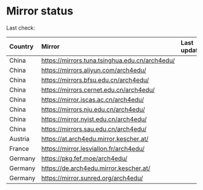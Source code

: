 <script src="./time.js"></script>
# Mirror status
Last check: <script type="text/javascript">localize(1720599980.8738441);</script>

|Country|Mirror|Last update|
|:------|:-----|:----------|
|China|https://mirrors.tuna.tsinghua.edu.cn/arch4edu/|<script type="text/javascript">localize(1720550027);</script>|
|China|https://mirrors.aliyun.com/arch4edu/|<script type="text/javascript">localize(1720550027);</script>|
|China|https://mirrors.bfsu.edu.cn/arch4edu/|<script type="text/javascript">localize(1720550027);</script>|
|China|https://mirrors.cernet.edu.cn/arch4edu/|<script type="text/javascript">localize(1720550027);</script>|
|China|https://mirror.iscas.ac.cn/arch4edu/|<script type="text/javascript">localize(1720550027);</script>|
|China|https://mirrors.nju.edu.cn/arch4edu/|<script type="text/javascript">localize(1720550027);</script>|
|China|https://mirror.nyist.edu.cn/arch4edu/|<script type="text/javascript">localize(1720550027);</script>|
|China|https://mirrors.sau.edu.cn/arch4edu/|<script type="text/javascript">localize(1720550027);</script>|
|Austria|https://at.arch4edu.mirror.kescher.at/|<script type="text/javascript">localize(1720550027);</script>|
|France|https://mirror.lesviallon.fr/arch4edu/|<script type="text/javascript">localize(1720550027);</script>|
|Germany|https://pkg.fef.moe/arch4edu/|<script type="text/javascript">localize(1720550027);</script>|
|Germany|https://de.arch4edu.mirror.kescher.at/|<script type="text/javascript">localize(1720550027);</script>|
|Germany|https://mirror.sunred.org/arch4edu/|<script type="text/javascript">localize(1720550027);</script>|

<script src="./tablefilter/tablefilter.js"></script>
<script src="./table.js"></script>